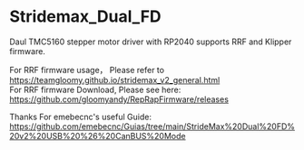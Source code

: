 # Stridemax_Dual_FD
Daul TMC5160 stepper motor driver with RP2040 supports RRF and Klipper firmware.

For RRF firmware usage， Please refer to https://teamgloomy.github.io/stridemax_v2_general.html </br>
For RRF firmware Download, Please see here: https://github.com/gloomyandy/RepRapFirmware/releases

Thanks For emebecnc's useful Guide:
https://github.com/emebecnc/Guias/tree/main/StrideMax%20Dual%20FD%20v2%20USB%20%26%20CanBUS%20Mode
